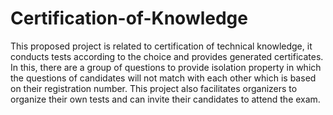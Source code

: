 # Certification-of-Knowledge
This proposed project is related to certification of technical knowledge, it conducts tests according to the choice and provides generated certificates. In this, there are a group of questions to provide isolation property in which the questions of candidates will not match with each other which is based on their registration number. This project also facilitates organizers to organize their own tests and can invite their candidates to attend the exam.
